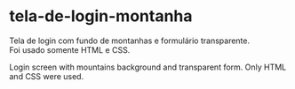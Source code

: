 # tela-de-login-montanha
Tela de login com fundo de montanhas e formulário transparente.  
Foi usado somente HTML e CSS.

Login screen with mountains background and transparent form.
Only HTML and CSS were used.
